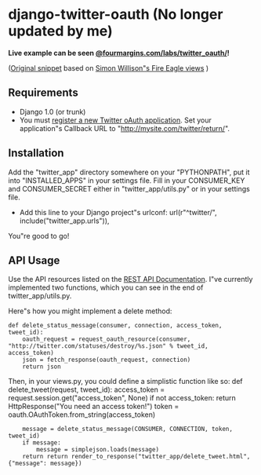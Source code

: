 # django-twitter-oauth (No longer updated by me)
**Live example can be seen [@fourmargins.com/labs/twitter_oauth/](http://fourmargins.com/labs/twitter_oauth/)!**

([Original snippet](http://www.djangosnippets.org/snippets/1353/) based on [Simon Willison"s Fire Eagle views](http://www.djangosnippets.org/snippets/655/) )

## Requirements
- Django 1.0 (or trunk)
- You must [register a new Twitter oAuth application](http://twitter.com/oauth_clients/). Set your application"s Callback URL to "http://mysite.com/twitter/return/".


## Installation
Add the "twitter_app" directory somewhere on your "PYTHONPATH", put it into "INSTALLED_APPS" in your settings file.
Fill in your CONSUMER_KEY and CONSUMER_SECRET either in "twitter_app/utils.py" or in your settings file.

- Add this line to your Django project"s urlconf: 
    url(r"^twitter/", include("twitter_app.urls")),

You"re good to go!

## API Usage
Use the API resources listed on the [REST API Documentation](http://apiwiki.twitter.com/REST+API+Documentation).
I"ve currently implemented two functions, which you can see in the end of twitter_app/utils.py.

Here"s how you might implement a delete method:

	def delete_status_message(consumer, connection, access_token, tweet_id):
		oauth_request = request_oauth_resource(consumer, "http://twitter.com/statuses/destroy/%s.json" % tweet_id, access_token)
	    json = fetch_response(oauth_request, connection)
	    return json


Then, in your views.py, you could define a simplistic function like so:
	def delete_tweet(request, tweet_id):
		access_token = request.session.get("access_token", None)
	    if not access_token:
	        return HttpResponse("You need an access token!")
	    token = oauth.OAuthToken.from_string(access_token)   
	    
		message = delete_status_message(CONSUMER, CONNECTION, token, tweet_id)
		if message:
			message = simplejson.loads(message)
		return return render_to_response("twitter_app/delete_tweet.html", {"message": message})

